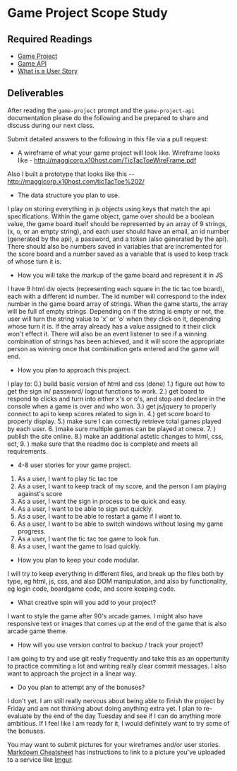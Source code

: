 # Game Project Scope Study

## Required Readings

-   [Game Project](https://github.com/ga-wdi-boston/game-project)
-   [Game API](https://github.com/ga-wdi-boston/game-project-api)
-   [What is a User Story](https://www.mountaingoatsoftware.com/agile/user-stories)

## Deliverables

After reading the `game-project` prompt and the `game-project-api` documentation
please do the following and be prepared to share and discuss during our next
class.

Submit detailed answers to the following in this file via a pull request:

-   A wireframe of what your game project will look like.
Wireframe looks like - http://maggicorp.x10host.com/TicTacToeWireFrame.pdf

Also I built a prototype that looks like this -- http://maggicorp.x10host.com/ticTacToe%202/

-   The data structure you plan to use.

I play on storing everything in js objects using keys that match the api specifications.  Within the game object, game over should be a boolean value, the game board itself should be represented by an array of 9 strings, (x, o, or an empty string), and each user should have an email, an id number (generated by the api), a password, and a token (also generated by the api).  There should also be numbers saved in variables that are incremented for the score board and a number saved as a variable that is used to keep track of whose turn it is.

-   How you will take the markup of the game board and represent it in JS

I have 9 html div ojects (representing each square in the tic tac toe board), each with a different id number. The id number will correspond to the index number in the game board array of strings.  When the game starts, the array will be full of empty strings. Depending on if the string is empty or not, the user will turn the string value to 'x' or 'o' when they click on it, depending whose turn it is.  If the array already has a value assigned to it their click won't effect it.  There will also be an event listener to see if a winning combination of strings has been achieved, and it will score the appropriate person as winning once that combination gets entered and the game will end.

-   How you plan to approach this project.

I play to:
0.) build basic version of html and css (done)
1.) figure out how to get the sign in/ password/ logout functions to work.
2.) get board to respond to clicks and turn into either x's or o's, and stop and declare in the console when a game is over and who won.
3.) get js/jquery to properly connect to api to keep scores related to sign in.
4.) get score board to properly display.
5.) make sure I can correctly retrieve total games played by each user.
6. )make sure multiple games can be played at onece.
7. ) publish the site online.
8.) make an additional astetic changes to html, css, ect,
9. ) make sure that the readme doc is complete and meets all requirements.


-   4-8 user stories for your game project.

1. As a user, I want to play tic tac toe
2. As a user, I want to keep track of my score, and the person I am playing against's score
3. As a user, I want the sign in process to be quick and easy.
4. As a user, I want to be able to sign out quickly.
5. As a user, I want to be able to restart a game if I want to.
6. As a user, I want to be able to switch windows without losing my game progress.
7. As a user, I want the tic tac toe game to look fun.
8. As a user, I want the game to load quickly.


-   How you plan to keep your code modular.

 I will try to keep everything in different files, and break up the files both by type, eg html, js, css, and also DOM manipulation, and also by functionality, eg login code, boardgame code, and score keeping code.

-   What creative spin will you add to your project?

I want to style the game after 90's arcade games.  I might also have responsive text or images that comes up at the end of the game that is also arcade game theme.

-   How will you use version control to backup / track your project?

I am going to try and use git really frequently and take this as an oppertunity to practice commiting a lot and writing really clear commit messages.  I also want to approach the project in a linear way.

-   Do you plan to attempt any of the bonuses?

I don't yet.  I am still really nervous about being able to finish the project by Friday and am not thinking about doing anything extra yet.  I plan to re-evaluate by the end of the day Tuesday and see if I can do anything more ambitious.  If I feel like I am ready for it, I would definitely want to try some of the bonuses.

You may want to submit pictures for your wireframes and/or user stories.
[Markdown Cheatsheet](https://github.com/adam-p/markdown-here/wiki/Markdown-Cheatsheet)
has instructions to link to a picture you've uploaded to a service like [Imgur](http://imgur.com/).
